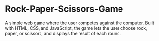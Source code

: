 # Rock-Paper-Scissors-Game
A simple web game where the user competes against the computer. Built with HTML, CSS, and JavaScript, the game lets the user choose rock, paper, or scissors, and displays the result of each round.
